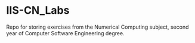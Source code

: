 # IIS-CN_Labs
Repo for storing exercises from the Numerical Computing subject, second year of Computer Software Engineering degree.
